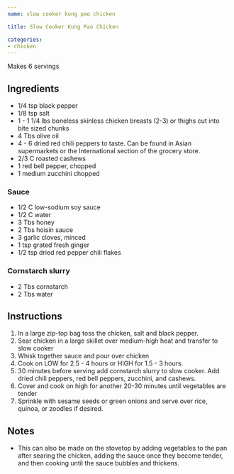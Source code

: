 ```yaml
---
name: slow cooker kung pao chicken

title: Slow Cooker Kung Pao Chicken

categories:
- chicken
---
```


Makes 6 servings

## Ingredients
- 1/4 tsp black pepper
- 1/8 tsp salt
- 1 - 1 1/4 lbs boneless skinless chicken breasts (2-3) or thighs cut into bite sized chunks
- 4 Tbs olive oil
- 4 - 6 dried red chili peppers to taste. Can be found in Asian supermarkets or the International section of the grocery store.
- 2/3 C roasted cashews
- 1 red bell pepper, chopped
- 1 medium zucchini chopped

### Sauce
- 1/2 C low-sodium soy sauce
- 1/2 C water
- 3 Tbs honey
- 2 Tbs hoisin sauce
- 3 garlic cloves, minced
- 1 tsp grated fresh ginger
- 1/2 tsp dried red pepper chili flakes

### Cornstarch slurry
- 2 Tbs cornstarch
- 2 Tbs water

## Instructions
1. In a large zip-top bag toss the chicken, salt and black pepper.
1. Sear chicken in a large skillet over medium-high heat and transfer to slow cooker
1. Whisk together sauce and pour over chicken
1. Cook on LOW for 2.5 - 4 hours or HIGH for 1.5 - 3 hours.
1. 30 minutes before serving add cornstarch slurry to slow cooker. Add dried chili peppers, red bell peppers, zucchini, and cashews.
1. Cover and cook on high for another 20-30 minutes until vegetables are tender
1. Sprinkle with sesame seeds or green onions and serve over rice, quinoa, or zoodles if desired.

## Notes
- This can also be made on the stovetop by adding vegetables to the pan after searing the chicken, adding the sauce once they become tender, and then cooking until the sauce bubbles and thickens.